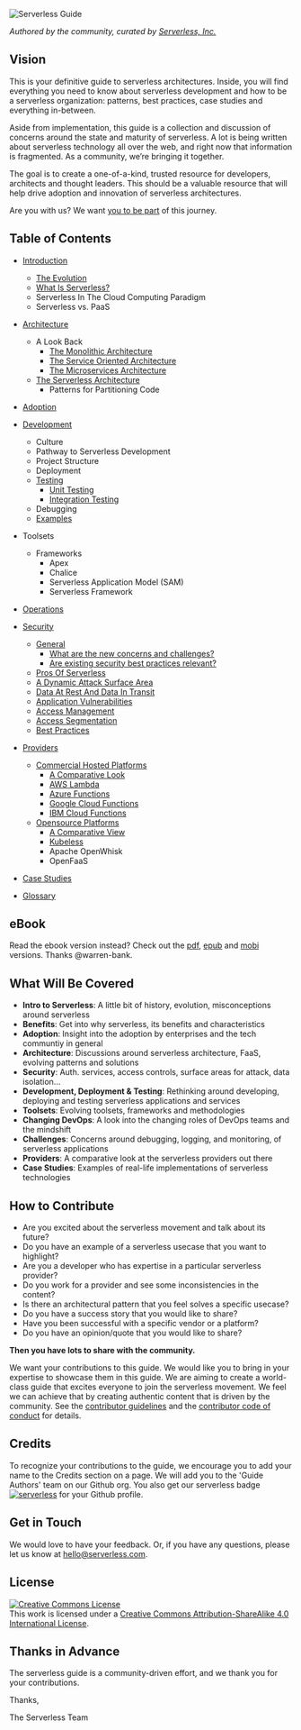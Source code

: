 ![Serverless Guide](https://s3.amazonaws.com/assets.github.serverless/readme-serverless-guide-2.png)

*Authored by the community, curated by [Serverless, Inc.](https://serverless.com/)*

## Vision

This is your definitive guide to serverless architectures. Inside, you will find everything you need to know about serverless development and how to be a serverless organization: patterns, best practices, case studies and everything in-between.

Aside from implementation, this guide is a collection and discussion of concerns around the state and maturity of serverless. A lot is being written about serverless technology all over the web, and right now that information is fragmented. As a community, we’re bringing it together.

The goal is to create a one-of-a-kind, trusted resource for developers, architects and thought leaders. This should be a valuable resource that will help drive adoption and innovation of serverless architectures.

Are you with us? We want [you to be part](./README.md#how-to-contribute) of this journey.

## Table of Contents

* [Introduction](./source/README.md)
    * [The Evolution](./source/README.md#the-evolution)
    * [What Is Serverless?](./source/README.md#what-is-serverless)
    * Serverless In The Cloud Computing Paradigm
    * Serverless vs. PaaS

* [Architecture](./source/architecture/README.md)
    * A Look Back
        * [The Monolithic Architecture](./source/architecture/README.md#the-monolithic-architecture)
        * [The Service Oriented Architecture](./source/architecture/README.md#the-service-oriented-architecture-soa)
        * [The Microservices Architecture](./source/architecture/README.md#the-microservices-architecture)
    * [The Serverless Architecture](./source/architecture/README.md#the-serverless-architecture)
        * Patterns for Partitioning Code

* [Adoption](./source/adoption/README.md)

* [Development](./source/dev/README.md)
    * Culture
    * Pathway to Serverless Development
    * Project Structure
    * Deployment
    * [Testing](./source/dev/testing.md)
         * [Unit Testing](./source/dev/testing.md#unit-testing)
         * [Integration Testing](./source/dev/testing.md#integration-testing)
    * Debugging
    * [Examples](./source/dev/examples.md)

* Toolsets
    * Frameworks
        * Apex
        * Chalice
        * Serverless Application Model (SAM)
        * Serverless Framework

* [Operations](./source/ops/README.md)

* [Security](./source/security/README.md)
    * [General](./source/security/README.md#security)
        * [What are the new concerns and challenges?](./source/security/README.md#what-are-the-new-concerns-and-challenges)
        * [Are existing security best practices relevant?](./source/security/README.md#are-existing-security-best-practices-relevant)
    * [Pros Of Serverless](./source/security/README.md#pros-of-serverless)
    * [A Dynamic Attack Surface Area](./source/security/README.md#a-dynamic-attack-surface-area)
    * [Data At Rest And Data In Transit](./source/security/README.md#data-at-rest-and-data-in-transit)
    * [Application Vulnerabilities](./source/security/README.md#application-vulnerabilities)
    * [Access Management](./source/security/README.md#access-management)
    * [Access Segmentation](./source/security/README.md#access-segmentation)
    * [Best Practices](./source/security/README.md#best-practices)

* [Providers](./source/providers/README.md)
    * [Commercial Hosted Platforms](./source/providers/README.md#commercial-hosted-platforms)
        * [A Comparative Look](./source/providers/README.md#a-comparative-look)
        * [AWS Lambda](./source/providers/aws.md)
        * [Azure Functions](./source/providers/azure.md)
        * [Google Cloud Functions](./source/providers/gcf.md)
        * [IBM Cloud Functions](./source/providers/ibm-cloud.md)
    * [Opensource Platforms](./source/providers/README.md#opensource-platforms)
        * [A Comparative View](./source/providers/README.md#a-comparative-view)
        * [Kubeless](./source/providers/kubeless.md)
        * Apache OpenWhisk
        * OpenFaaS

* [Case Studies](./source/case_studies/README.md)

* [Glossary](./source/glossary.md)

## eBook

Read the ebook version instead? Check out the [pdf](https://github.com/serverless/guide/blob/master/ebook/dist/guide.pdf), [epub](https://github.com/serverless/guide/blob/master/ebook/dist/guide.epub) and [mobi](https://github.com/serverless/guide/blob/master/ebook/dist/guide.mobi) versions. Thanks @warren-bank.

## What Will Be Covered

* **Intro to Serverless**: A little bit of history, evolution, misconceptions around serverless
* **Benefits**: Get into why serverless, its benefits and characteristics
* **Adoption**: Insight into the adoption by enterprises and the tech communtiy in general
* **Architecture**: Discussions around serverless architecture, FaaS, evolving patterns and solutions
* **Security**: Auth. services, access controls, surface areas for attack, data isolation...
* **Development, Deployment & Testing**: Rethinking around developing, deploying and testing serverless applications and services
* **Toolsets**: Evolving toolsets, frameworks and methodologies
* **Changing DevOps**: A look into the changing roles of DevOps teams and the mindshift
* **Challenges**: Concerns around debugging, logging, and monitoring, of serverless applications
* **Providers**: A comparative look at the serverless providers out there
* **Case Studies**: Examples of real-life implementations of serverless technologies


## How to Contribute

- Are you excited about the serverless movement and talk about its future?
- Do you have an example of a serverless usecase that you want to highlight?
- Are you a developer who has expertise in a particular serverless provider?
- Do you work for a provider and see some inconsistencies in the content?
- Is there an architectural pattern that you feel solves a specific usecase?
- Do you have a success story that you would like to share?
- Have you been successful with a specific vendor or a platform?
- Do you have an opinion/quote that you would like to share?

**Then you have lots to share with the community.**

We want your contributions to this guide. We would like you to bring in your expertise to showcase them in this guide. We are aiming to create a world-class guide that excites everyone to join the serverless movement. We feel we can achieve that by creating authentic content that is driven by the community. See the [contributor guidelines](./CONTRIBUTING.md) and the [contributor code of conduct](./CODE_OF_CONDUCT.md) for details.

## Credits

To recognize your contributions to the guide, we encourage you to add your name to the Credits section on a page. We will add you to the 'Guide Authors' team on our Github org. You also get our serverless badge [![serverless](http://public.serverless.com/badges/v3.svg)](http://www.serverless.com) for your Github profile.

## Get in Touch

We would love to have your feedback. Or, if you have any questions, please let us know at hello@serverless.com.

## License

<a rel="license" href="http://creativecommons.org/licenses/by-sa/4.0/"><img alt="Creative Commons License" style="border-width:0" src="https://i.creativecommons.org/l/by-sa/4.0/88x31.png" /></a><br />This work is licensed under a <a rel="license" href="http://creativecommons.org/licenses/by-sa/4.0/">Creative Commons Attribution-ShareAlike 4.0 International License</a>.

## Thanks in Advance

The serverless guide is a community-driven effort, and we thank you for your contributions.

Thanks,

The Serverless Team
